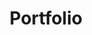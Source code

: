 ---
title: Portfolio
layout: collection
permalink: /portfolio/
collection: portfolio
entries_layout: grid
classes: wide
publish: false
---